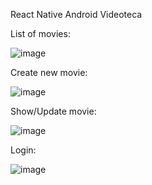 React Native Android Videoteca

List of movies:

![image](https://github.com/damko81/videotekaReactNative/assets/162964541/f8f5c98d-1893-41f0-ab0a-010e9ae8d3db)

Create new movie:

![image](https://github.com/damko81/videotekaReactNative/assets/162964541/40212cf2-8c9c-4a95-95dc-4f4e7b7b5665)


Show/Update movie:

![image](https://github.com/damko81/videotekaReactNative/assets/162964541/a3b9bdce-0dab-4f60-9aa5-517c3513bbf5)

Login:

![image](https://github.com/damko81/videotekaReactNative/assets/162964541/1c359fe9-2787-4de0-b713-e4e5507d7e2c)




